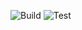 ![Build](https://github.com/Hanarion/maven_training/actions/workflows/build/badge.svg)
![Test](https://codecov.io/gh/Hanarion/maven_training/settings/badge)
